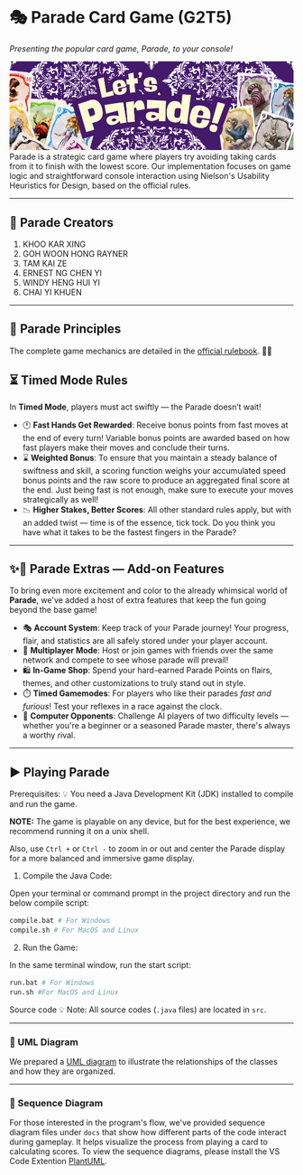 # 🎭 Parade Card Game (G2T5)

*Presenting the popular card game, Parade, to your console!*

![App Screenshot](images/parade_banner.png)
Parade is a strategic card game where players try avoiding taking cards from it to finish with the lowest score.  Our implementation focuses on game logic and straightforward console interaction using Nielson's Usability Heuristics for Design, based on the official rules.

---

## 👥 Parade Creators

1.  KHOO KAR XING
2.  GOH WOON HONG RAYNER
3.  TAM KAI ZE
4.  ERNEST NG CHEN YI
5.  WINDY HENG HUI YI
6.  CHAI YI KHUEN

---

## 📜 Parade Principles

The complete game mechanics are detailed in the [official rulebook](https://cdn.1j1ju.com/medias/8f/7e/8f-parade-rulebook.pdf). 🎪✨


## ⏳ Timed Mode Rules

In **Timed Mode**, players must act swiftly — the Parade doesn’t wait!

- 🕐 **Fast Hands Get Rewarded**: Receive bonus points from fast moves at the end of every turn! Variable bonus points are awarded based on how fast players make their moves and conclude their turns.
- ⌛ **Weighted Bonus**: To ensure that you maintain a steady balance of swiftness and skill, a scoring function weighs your accumulated speed bonus points and the raw score to produce an aggregated final score at the end. Just being fast is not enough, make sure to execute your moves strategically as well!
- 📉 **Higher Stakes, Better Scores**: All other standard rules apply, but with an added twist — time is of the essence, tick tock. Do you think you have what it takes to be the fastest fingers in the Parade?
---


## ✨🎉 Parade Extras — Add-on Features

To bring even more excitement and color to the already whimsical world of **Parade**, we've added a host of extra features that keep the fun going beyond the base game!

- 🎭 **Account System**: Keep track of your Parade journey! Your progress, flair, and statistics are all safely stored under your player account.
- 🤝 **Multiplayer Mode**: Host or join games with friends over the same network and compete to see whose parade will prevail!
- 🛍️ **In-Game Shop**: Spend your hard-earned Parade Points on flairs, themes, and other customizations to truly stand out in style.
- ⏱️ **Timed Gamemodes**: For players who like their parades *fast and furious*! Test your reflexes in a race against the clock.
- 🧠 **Computer Opponents**: Challenge AI players of two difficulty levels — whether you're a beginner or a seasoned Parade master, there's always a worthy rival.

---

## ▶️ Playing Parade

Prerequisites:
💡 You need a Java Development Kit (JDK) installed to compile and run the game.

**NOTE:** The game is playable on any device, but for the best experience, we recommend running it on a unix shell.

Also, use `Ctrl +` or `Ctrl -` to zoom in or out and center the Parade display for a more balanced and immersive game display.

1. Compile the Java Code:

Open your terminal or command prompt in the project directory and run the below compile script:

```bash
compile.bat # For Windows
compile.sh # For MacOS and Linux
```
2. Run the Game:

In the same terminal window, run the start script:

```bash
run.bat # For Windows
run.sh #For MacOS and Linux
```

Source code
💡 Note: All source codes (`.java` files) are located in `src`.

---

### 🧱 UML Diagram
We prepared a [UML diagram](https://drive.google.com/drive/folders/1jFY1PGtcB7KkmPBxeT8U-llyymSqHPKe?usp=drive_link) to illustrate the relationships of the classes and how they are organized.

---

### 🔁 Sequence Diagram
For those interested in the program's flow, we've provided sequence diagram files under `docs` that show how different parts of the code interact during gameplay. It helps visualize the process from playing a card to calculating scores.
To view the sequence diagrams, please install the VS Code Extention [PlantUML](https://marketplace.visualstudio.com/items?itemName=jebbs.plantuml).


